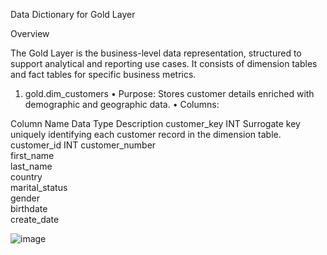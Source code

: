 Data Dictionary for Gold Layer 

Overview 

The Gold Layer is the business-level data representation, structured to support analytical and reporting use cases. It consists of dimension tables and fact tables for specific business metrics.

1.	gold.dim_customers 
•	Purpose: Stores customer details enriched with demographic and geographic data.
•	Columns: 

Column Name	Data Type	Description 
customer_key	INT	Surrogate key uniquely identifying each customer record in the dimension table.
customer_id	INT	
customer_number		
first_name		
last_name		
country		
marital_status		
gender		
birthdate		
create_date		

![image](https://github.com/user-attachments/assets/485a1edf-ac72-4522-bc55-8464d59c96f4)
